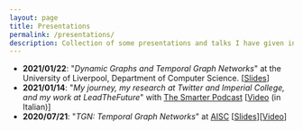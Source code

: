 ```yaml
---
layout: page
title: Presentations
permalink: /presentations/
description: Collection of some presentations and talks I have given in the past.
---
```


- **2021/01/22**: "*Dynamic Graphs and Temporal Graph Networks*" at the University of Liverpool, Department of Computer Science. \[[Slides](../assets/pdf/TGN_2021_01_22.pdf)\]
- **2021/01/14**: "*My journey, my research at Twitter and Imperial College, and my work at LeadTheFuture*" with [The Smarter Podcast](https://italia-podcast.it/podcast/smarter-podcast) \[[Video](https://www.youtube.com/watch?v=x4CeQ3S_DCA) (in Italian)\]
- **2020/07/21**: "*TGN: Temporal Graph Networks*" at [AISC](https://ai.science/) \[[Slides](../assets/pdf/tgn_aisc_2020.pdf)\]\[[Video](https://www.youtube.com/watch?v=W1GvX2ZcUmY)\]
